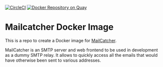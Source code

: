 [![CircleCI](https://circleci.com/gh/giantswarm/mailcatcher.svg?style=shield)](https://circleci.com/gh/giantswarm/mailcatcher)
[![Docker Repository on Quay](https://quay.io/repository/giantswarm/mailcatcher/status "Docker Repository on Quay")](https://quay.io/repository/giantswarm/mailcatcher)

# Mailcatcher Docker Image

This is a repo to create a Docker image for [MailCatcher](https://mailcatcher.me/).

MailCatcher is an SMTP server and web frontend to be used in development as a dummy SMTP relay.
It allows to quickly access all the emails that would have otherwise been sent to various
addresses.
